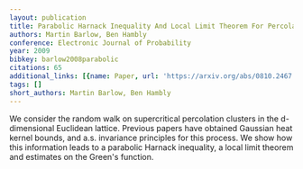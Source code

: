 ```yaml
---
layout: publication
title: Parabolic Harnack Inequality And Local Limit Theorem For Percolation Clusters
authors: Martin Barlow, Ben Hambly
conference: Electronic Journal of Probability
year: 2009
bibkey: barlow2008parabolic
citations: 65
additional_links: [{name: Paper, url: 'https://arxiv.org/abs/0810.2467'}]
tags: []
short_authors: Martin Barlow, Ben Hambly
---
```

We consider the random walk on supercritical percolation clusters in the
d-dimensional Euclidean lattice. Previous papers have obtained Gaussian heat
kernel bounds, and a.s. invariance principles for this process. We show how
this information leads to a parabolic Harnack inequality, a local limit theorem
and estimates on the Green's function.